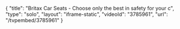 {
    "title": "Britax Car Seats - Choose only the best in safety for your c",
    "type": "solo",
    "layout": "iframe-static",
    "videoId": "3785961",
    "url": "\/tvpembed\/3785961"
}